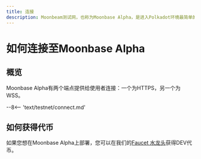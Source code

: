 ```yaml
---
title: 连接
description: Moonbeam测试网，也称为Moonbase Alpha，是进入Polkadot环境最简单的入门方式。此教程将帮助您学习如何连接至Moonbeam测试网。
---
```


# 如何连接至Moonbase Alpha

## 概览

Moonbase Alpha有两个端点提供给使用者连接：一个为HTTPS，另一个为WSS。

--8<-- 'text/testnet/connect.md'

## 如何获得代币

如果您想在Moonbase Alpha上部署，您可以在我们的[Faucet 水龙头](/getting-started/moonbase/faucet/)获得DEV代币。